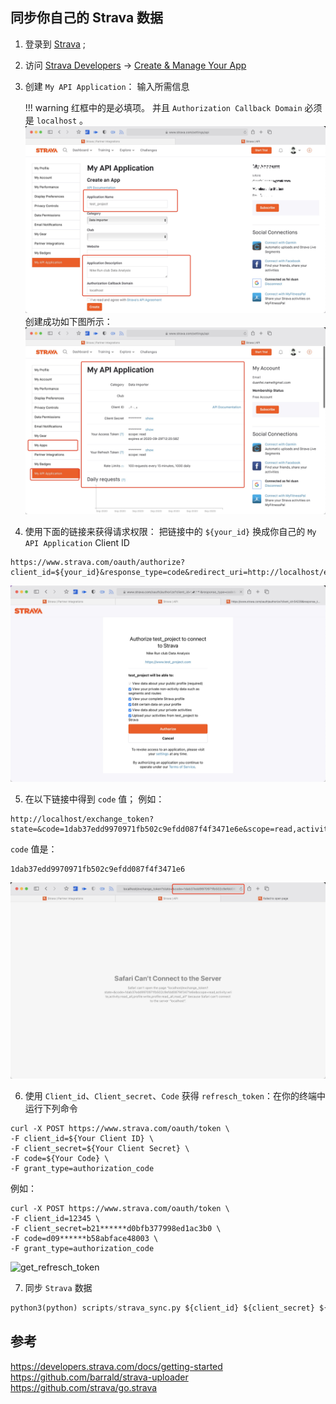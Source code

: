 ## 同步你自己的 Strava 数据

1. 登录到 [Strava](https://www.strava.com/) ;
2. 访问 [Strava Developers](http://developers.strava.com) -> [Create & Manage Your App](https://strava.com/settings/api)
3. 创建 `My API Application`： 输入所需信息

	!!! warning
		红框中的是必填项。 并且 `Authorization Callback Domain` 必须是 `localhost` 。
	![My API Application](https://raw.githubusercontent.com/shaonianche/gallery/master/running_page/strava_settings_api.png)
	创建成功如下图所示：
	![](https://raw.githubusercontent.com/shaonianche/gallery/master/running_page/created_successfully_1.png)

4. 使用下面的链接来获得请求权限： 把链接中的 `${your_id}` 换成你自己的 `My API Application` Client ID 
```
https://www.strava.com/oauth/authorize?client_id=${your_id}&response_type=code&redirect_uri=http://localhost/exchange_token&approval_prompt=force&scope=read_all,profile:read_all,activity:read_all,profile:write,activity:write
```
![get_all_permissions](https://raw.githubusercontent.com/shaonianche/gallery/master/running_page/get_all_permissions.png)

5. 在以下链接中得到 `code` 值；
例如：
```
http://localhost/exchange_token?state=&code=1dab37edd9970971fb502c9efdd087f4f3471e6e&scope=read,activity:write,activity:read_all,profile:write,profile:read_all,read_all
```
`code` 值是：

```
1dab37edd9970971fb502c9efdd087f4f3471e6
```
![get_code](https://raw.githubusercontent.com/shaonianche/gallery/master/running_page/get_code.png)

6. 使用 `Client_id`、`Client_secret`、`Code` 获得 `refresch_token`：在你的终端中运行下列命令
```
curl -X POST https://www.strava.com/oauth/token \
-F client_id=${Your Client ID} \
-F client_secret=${Your Client Secret} \
-F code=${Your Code} \
-F grant_type=authorization_code
```
例如：
```
curl -X POST https://www.strava.com/oauth/token \
-F client_id=12345 \
-F client_secret=b21******d0bfb377998ed1ac3b0 \
-F code=d09******b58abface48003 \
-F grant_type=authorization_code
```
![get_refresch_token](https://raw.githubusercontent.com/shaonianche/gallery/master/running_page/get_refresch_token.png)

7. 同步 `Strava` 数据
```python
python3(python) scripts/strava_sync.py ${client_id} ${client_secret} ${refresch_token}
```
## 参考
https://developers.strava.com/docs/getting-started   
https://github.com/barrald/strava-uploader   
https://github.com/strava/go.strava  